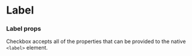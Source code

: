 # Label



### Label props

Checkbox accepts all of the properties that can be provided to the native `<label>` element.

